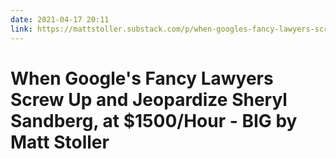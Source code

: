 ```yaml
---
date: 2021-04-17 20:11
link: https://mattstoller.substack.com/p/when-googles-fancy-lawyers-screw?utm_source=hackernewsletter&utm_medium=email&utm_term=fav
---
```


# When Google's Fancy Lawyers Screw Up and Jeopardize Sheryl Sandberg, at $1500/Hour - BIG by Matt Stoller 